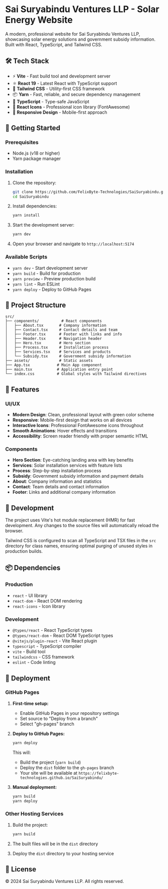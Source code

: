# Sai Suryabindu Ventures LLP - Solar Energy Website

A modern, professional website for Sai Suryabindu Ventures LLP, showcasing solar energy solutions and government subsidy information. Built with React, TypeScript, and Tailwind CSS.

## 🛠️ Tech Stack

- ⚡️ **Vite** - Fast build tool and development server
- ⚛️ **React 19** - Latest React with TypeScript support
- 🎨 **Tailwind CSS** - Utility-first CSS framework
- 📦 **Yarn** - Fast, reliable, and secure dependency management
- 🔧 **TypeScript** - Type-safe JavaScript
- 🎯 **React Icons** - Professional icon library (FontAwesome)
- 📱 **Responsive Design** - Mobile-first approach

## 🚀 Getting Started

### Prerequisites

- Node.js (v18 or higher)
- Yarn package manager

### Installation

1. Clone the repository:
   ```bash
   git clone https://github.com/FelixByte-Technologies/SaiSuryabindu.git
   cd SaiSuryabindu
   ```

2. Install dependencies:
   ```bash
   yarn install
   ```

3. Start the development server:
   ```bash
   yarn dev
   ```

4. Open your browser and navigate to `http://localhost:5174`

### Available Scripts

- `yarn dev` - Start development server
- `yarn build` - Build for production
- `yarn preview` - Preview production build
- `yarn lint` - Run ESLint
- `yarn deploy` - Deploy to GitHub Pages

## 📁 Project Structure

```
src/
├── components/          # React components
│   ├── About.tsx       # Company information
│   ├── Contact.tsx     # Contact details and team
│   ├── Footer.tsx      # Footer with links and info
│   ├── Header.tsx      # Navigation header
│   ├── Hero.tsx        # Hero section
│   ├── Process.tsx     # Installation process
│   ├── Services.tsx    # Services and products
│   └── Subsidy.tsx     # Government subsidy information
├── assets/             # Static assets
├── App.tsx            # Main App component
├── main.tsx           # Application entry point
└── index.css          # Global styles with Tailwind directives
```

## 🎨 Features

### UI/UX
- **Modern Design**: Clean, professional layout with green color scheme
- **Responsive**: Mobile-first design that works on all devices
- **Interactive Icons**: Professional FontAwesome icons throughout
- **Smooth Animations**: Hover effects and transitions
- **Accessibility**: Screen reader friendly with proper semantic HTML

### Components
- **Hero Section**: Eye-catching landing area with key benefits
- **Services**: Solar installation services with feature lists
- **Process**: Step-by-step installation process
- **Subsidy**: Government subsidy information and payment details
- **About**: Company information and statistics
- **Contact**: Team details and contact information
- **Footer**: Links and additional company information

## 🔧 Development

The project uses Vite's hot module replacement (HMR) for fast development. Any changes to the source files will automatically reload the browser.

Tailwind CSS is configured to scan all TypeScript and TSX files in the `src` directory for class names, ensuring optimal purging of unused styles in production builds.

## 📦 Dependencies

### Production
- `react` - UI library
- `react-dom` - React DOM rendering
- `react-icons` - Icon library

### Development
- `@types/react` - React TypeScript types
- `@types/react-dom` - React DOM TypeScript types
- `@vitejs/plugin-react` - Vite React plugin
- `typescript` - TypeScript compiler
- `vite` - Build tool
- `tailwindcss` - CSS framework
- `eslint` - Code linting

## 🚀 Deployment

### GitHub Pages

1. **First-time setup:**
   - Enable GitHub Pages in your repository settings
   - Set source to "Deploy from a branch"
   - Select "gh-pages" branch

2. **Deploy to GitHub Pages:**
   ```bash
   yarn deploy
   ```
   This will:
   - Build the project (`yarn build`)
   - Deploy the `dist` folder to the `gh-pages` branch
   - Your site will be available at `https://felixbyte-technologies.github.io/SaiSuryabindu/`

3. **Manual deployment:**
   ```bash
   yarn build
   yarn deploy
   ```

### Other Hosting Services

1. Build the project:
   ```bash
   yarn build
   ```

2. The built files will be in the `dist` directory

3. Deploy the `dist` directory to your hosting service

## 📄 License

© 2024 Sai Suryabindu Ventures LLP. All rights reserved.
